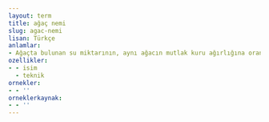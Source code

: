 ```yaml
---
layout: term
title: ağaç nemi
slug: agac-nemi
lisan: Türkçe
anlamlar:
- Ağaçta bulunan su miktarının, aynı ağacın mutlak kuru ağırlığına oranı
ozellikler:
- - isim
  - teknik
ornekler:
- - ''
orneklerkaynak:
- - ''
---
```

